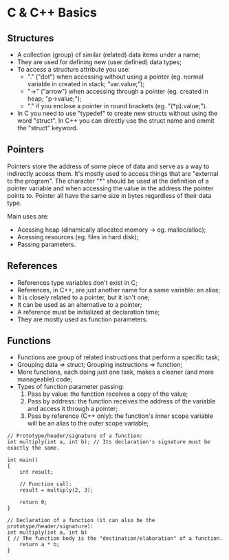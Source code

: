 # C & C++ Basics

## Structures

- A collection (group) of similar (related) data items under a name;
- They are used for defining new (user defined) data types;
- To access a structure attribute you use:
    - "." ("dot") when accessing without using a pointer (eg. normal variable in created in stack; "var.value;");
    - "->" ("arrow") when accessing through a pointer (eg. created in heap; "p->value;");
    - "." if you enclose a pointer in round brackets (eg. "(\*p).value;").
- In C you need to use "typedef" to create new structs without using the word "struct". In C++ you can directly use the struct name and ommit the "struct" keyword.

## Pointers

Pointers store the address of some piece of data and serve as a way to indirectly access them.
It's mostly used to access things that are "external to the program".
The character "\*" should be used at the definition of a pointer variable and when accessing the value in the address the pointer points to.
Pointer all have the same size in bytes regardless of their data type.

Main uses are:
- Acessing heap (dinamically allocated memory -> eg. malloc/alloc);
- Acessing resources (eg. files in hard disk);
- Passing parameters.

## References

- References type variables don't exist in C;
- References, in C++, are just another name for a same variable: an alias;
- It is closely related to a pointer, but it isn't one;
- It can be used as an alternative to a pointer;
- A reference must be initialized at declaration time;
- They are mostly used as function parameters.

## Functions

- Functions are group of related instructions that perform a specific task;
- Grouping data $\Rightarrow$ struct; Grouping instructions $\Rightarrow$ function;
- More functions, each doing just one task, makes a cleaner (and more manageable) code;
- Types of function parameter passing:
    1. Pass by value: the function receives a copy of the value;
    2. Pass by address: the function receives the address of the variable and access it through a pointer;
    3. Pass by reference (C++ only): the function's inner scope variable will be an alias to the outer scope variable;

```
// Prototype/header/signature of a function:
int multiply(int a, int b); // Its declaration's signature must be exactly the same.

int main()
{
    int result;

    // Function call:
    result = multiply(2, 3);

    return 0;
}

// Declaration of a function (it can also be the prototype/header/signature):
int multiply(int a, int b)
{ // The function body is the "destination/elaboration" of a function.
    return a * b;
}
```
